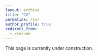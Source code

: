 ```yaml
---
layout: archive
title: "CV"
permalink: /cv/
author_profile: true
redirect_from:
  - /resume
---
```


This page is currently under construction.
